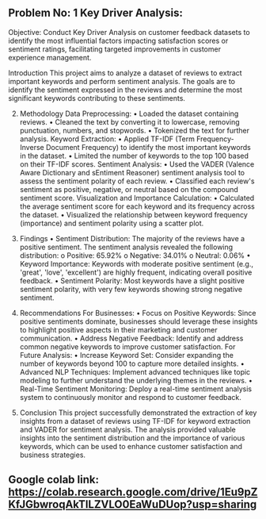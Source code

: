 ## Problem No: 1 Key Driver Analysis: 

Objective: Conduct Key Driver Analysis on customer feedback datasets to identify the most influential factors
impacting satisfaction scores or sentiment ratings, facilitating targeted improvements in customer experience management.

Introduction
This project aims to analyze a dataset of reviews to extract important keywords and perform sentiment analysis. 
The goals are to identify the sentiment expressed in the reviews and determine the most significant keywords contributing to these sentiments.

2. Methodology
Data Preprocessing:
•	Loaded the dataset containing reviews.
•	Cleaned the text by converting it to lowercase, removing punctuation, numbers, and stopwords.
•	Tokenized the text for further analysis.
Keyword Extraction:
•	Applied TF-IDF (Term Frequency-Inverse Document Frequency) to identify the most important keywords in the dataset.
•	Limited the number of keywords to the top 100 based on their TF-IDF scores.
Sentiment Analysis:
•	Used the VADER (Valence Aware Dictionary and sEntiment Reasoner) sentiment analysis tool to assess the sentiment polarity of each review.
•	Classified each review's sentiment as positive, negative, or neutral based on the compound sentiment score.
Visualization and Importance Calculation:
•	Calculated the average sentiment score for each keyword and its frequency across the dataset.
•	Visualized the relationship between keyword frequency (importance) and sentiment polarity using a scatter plot.

4. Findings
•	Sentiment Distribution: The majority of the reviews have a positive sentiment. The sentiment analysis revealed the following distribution:
o	Positive: 65.92%
o	Negative: 34.01%
o	Neutral: 0.06%
•	Keyword Importance: Keywords with moderate positive sentiment (e.g., 'great', 'love', 'excellent') are highly frequent, indicating overall positive feedback.
•	Sentiment Polarity: Most keywords have a slight positive sentiment polarity, with very few keywords showing strong negative sentiment.

6. Recommendations
For Businesses:
•	Focus on Positive Keywords: Since positive sentiments dominate, businesses should leverage these insights to highlight positive
aspects in their marketing and customer communication.
•	Address Negative Feedback: Identify and address common negative keywords to improve customer satisfaction.
For Future Analysis:
•	Increase Keyword Set: Consider expanding the number of keywords beyond 100 to capture more detailed insights.
•	Advanced NLP Techniques: Implement advanced techniques like topic modeling to further understand the underlying themes in the reviews.
•	Real-Time Sentiment Monitoring: Deploy a real-time sentiment analysis system to continuously monitor and respond to customer feedback.

8. Conclusion
This project successfully demonstrated the extraction of key insights from a dataset of reviews using TF-IDF for keyword extraction and
 VADER for sentiment analysis. The analysis provided valuable insights into the sentiment distribution and the importance of various
 keywords, which can be used to enhance customer satisfaction and business strategies.

## Google colab link: https://colab.research.google.com/drive/1Eu9pZKfJGbwroqAkTlLZVLO0EaWuDUop?usp=sharing

